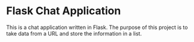 # Flask Chat Application

This is a chat application written in Flask. The purpose of this project is to take data from a URL and store the information in a list.
